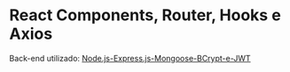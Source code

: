# React Components, Router, Hooks e Axios

Back-end utilizado: [Node.js-Express.js-Mongoose-BCrypt-e-JWT](https://github.com/leticiaSaraiva/Web-Interfaces-Project/tree/master/Node.js-Express.js-Mongoose-BCrypt-e-JWT)

